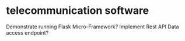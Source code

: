 # telecommunication software

Demonstrate running Flask Micro-Framework?
Implement Rest API Data access endpoint?

